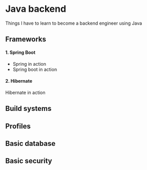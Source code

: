 # Java backend
Things I have to learn to become a backend engineer using Java

## Frameworks
#### 1. Spring Boot
* Spring in action
* Spring boot in action
#### 2. Hibernate
Hibernate in action

## Build systems

## Profiles

## Basic database

## Basic security

